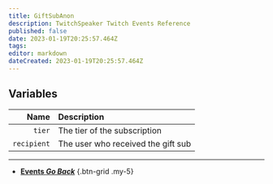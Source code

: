 ```yaml
---
title: GiftSubAnon
description: TwitchSpeaker Twitch Events Reference
published: false
date: 2023-01-19T20:25:57.464Z
tags: 
editor: markdown
dateCreated: 2023-01-19T20:25:57.464Z
---
```


## Variables
Name | Description
----:|:------------
`tier` | The tier of the subscription
`recipient` | The user who received the gift sub

---

- [<i class="mdi mdi-chevron-left"></i>**Events *Go Back***](/TwitchSpeaker/Events)
{.btn-grid .my-5}